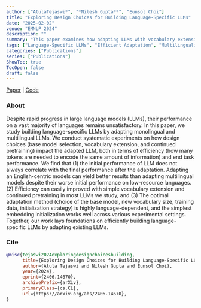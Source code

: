 ```yaml
---
author: ["AtulaTejaswi*", "*Nilesh Gupta**", "Eunsol Choi"]
title: "Exploring Design Choices for Building Language-Specific LLMs"
date: "2025-02-02"
venue: "EMNLP 2024"
description: ""
summary: "This paper examines how adapting LLMs with vocabulary extension and pretraining improves efficiency and performance across languages"
tags: ["Language-Specific LLMs", "Efficient Adaptation", "Multilingualism"]
categories: ["Publications"]
series: ["Publications"]
ShowToc: true   
TocOpen: false
draft: false
---
```


[Paper](https://arxiv.org/abs/2406.14670) | [Code](https://github.com/atutej/token-language-adaptation)

### About

Despite rapid progress in large language models (LLMs), their performance on a vast majority of languages remains unsatisfactory. In this paper, we study building language-specific LLMs by adapting monolingual and multilingual LLMs. We conduct systematic experiments on how design choices (base model selection, vocabulary extension, and continued pretraining) impact the adapted LLM, both in terms of efficiency (how many tokens are needed to encode the same amount of information) and end task performance. We find that (1) the initial performance of LLM does not always correlate with the final performance after the adaptation. Adapting an English-centric models can yield better results than adapting multilingual models despite their worse initial performance on low-resource languages. (2) Efficiency can easily improved with simple vocabulary extension and continued pretraining in most LLMs we study, and (3) The optimal adaptation method (choice of the base model, new vocabulary size, training data, initialization strategy) is highly language-dependent, and the simplest embedding initialization works well across various experimental settings. Together, our work lays foundations on efficiently building language-specific LLMs by adapting existing LLMs.

### Cite
```bib
@misc{tejaswi2024exploringdesignchoicesbuilding,
      title={Exploring Design Choices for Building Language-Specific LLMs}, 
      author={Atula Tejaswi and Nilesh Gupta and Eunsol Choi},
      year={2024},
      eprint={2406.14670},
      archivePrefix={arXiv},
      primaryClass={cs.CL},
      url={https://arxiv.org/abs/2406.14670}, 
}
```